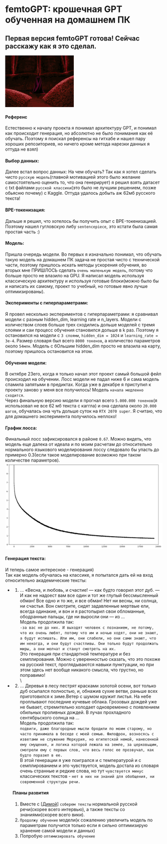 # femtoGPT: крошечная GPT обученная на домашнем ПК

## Первая версия femtoGPT готова! Сейчас расскажу как я это сделал.
 ![femto](femto.gif)

#### Референс
  Естественно к началу проекта я понимал архитектуру GPT, и понимал как происходит генерация, но абсолютно не было понимания как её обучать. Поэтому я поискал референсы на гитхабе и нашел пару хороших репозиториев, но ничего кроме метода нарезки данных я оттуда не взял)

#### Выбор данных:
  Далее встал вопрос данных: На чем обучать?
  Так как я хотел сделать чисто `русскую модель`(главной мотивацией этого было желание самостоятельно оценить то, что она генерирует) я решил взять датасет с txt файлами `русской классики`(это было не лучшим решением, позже обьясню почему) с Kaggle.
  Оттуда удалось добыть аж 62мб русского текста!

#### BPE-токенизация:
  Дальше я решил, что хотелось бы получить опыт с BPE-токенизацией. Поэтому нашел гугловскую либу `sentencepiece`, это кстати была самая простая часть :)

#### Модель:
  Пришла очередь модели.
  Во первых я изначально понимал, что обучать такую модель на домашнем ПК задача не простая чисто с технической части, поэтому пришлось искать методы ускорения обучения, во вторых мне ПРИШЛОСЬ сделать `очень маленькую модель`, потому что больше просто не влазило на GPU.
  Я написал модель используя классическую архитектуру и используя готовые блоки(можно было бы и написать их самому, проект то учебный, но готовые явно лучше оптимизированы).

#### Эксперименты с гиперпараметрами:
  Я провел несколько экспериментов с гиперпараметрами: я сравнивал модели с разным hidden_dim, learning rate и n_layers. Модели с количеством слоев больше трех сходились дольше моделей с тремя слоями и саи процесс обучения становился дольше в k раз. Поэтому я остановился на модели с `3 слоями`, `hidden_dim = 1024` и `learning_rate = 3e-4`. Размер словаря был всего `8000 токенов`, а количество параметров около `54млн`. Модель с бОльшим hidden_dim просто не влазила на карту, поэтому пришлось остановится на этом.

#### Обучение модели:
  В октябре 23его, когда я только начал этот проект самый большой фейл происходил на обучении. Лосс модели не падал ниже 6 и сама модель спамила запятыми в предиктах. Когда уже в декабре я приступил к проекту заново у меня все получилось! Модель `начала медленно сходится`.
  \
  Через финальную версию модели я прогнал всего `5.000.000 токенов`(я использовал не все 62 мб текста с каггла) и она сделала около `20.000 шагов`, обучалась она чуть дольше суток на `RTX 2070 super`. Я считаю, что для домашнего эксперимента получилось неплохо!

#### График лосса:
  Финальный лосс зафиксировался в районе `0.67`.
  Можно видеть, что модель еще далека от идеала и по моим расчетам до относительно нормального языкового моделирования лоссу следовало бы упасть до примерно 0.3(eсли такое моделирование возможно при таком количестве параметров).
  ![loss](loss.png)

#### Генерация текста:
  И теперь самое интересное - генерация)\
  Так как модель обучалась на классике, я попытался дать ей на вход относительно академические тексты:
 - 1) ... «Весна, и любовь, и счастие! — как будто говорил этот дуб. — И как не надоест вам все один и тот же глупый бессмысленный обман! Все одно и то же, и все обман! Нет ни весны, ни солнца, ни счастья. Вон смотрите, сидят задавленные мертвые ели, всегда одинакие, и вон и я растопырил свои обломанные, ободранные пальцы, где ни выросли они — из ...\
Модель продолжила так: \
    `-за вас не до них. И выходят человек с познанием, не потому, что их очень любят, потому что им и ночью ходят, они не знают, а будут испишать. Или им, они слабели, но они сами знают, что им некогда, и они будут счастливы. Они только будут продолжать миры, а они молчат и станут смотреть на их.`\
Это генерация при стандартной температуре и без семплирования. Можно с уверенностью сказать, что это похоже на русский текст, проглядываются навыки пунктуации, но при этом здесь нет вообще никакого смысла, что грустно, но поправимо!\
\
  - 2) ... Деревья в лесу пестрят красками золотой    осени, вот только дуб осыпался полностью, и,  обнажив сухие ветви, раньше всех приготовился к зиме.Ветер с шумом кружит листья. На небе проплывают последние кучевые облака. Грозовых дождей уже не бывает, стремительно холодает одновременно с появлением обильных проливных дождей. В лучах прохладного сентябрьского солнца на ...\
    Модель продолжила так: \
    `подвиги, даже благородные мысли бродили по моим старому, но часто принимала в беседе с моей семью. Филофрон, возносясь с изветами не служение Меркурия, но египетской немой, нанесенной ему смущения, и логика которой лежала на земле, за церковьщим, смотрели ему с первых слов, что весь голос ее прозвучал, как будто поразил в ее.`\
    В этой генерации я уже поигрался и с температурой и с семплированием и это чувствуется, модель достала из словаря очень странные и редкие слова, но тут `чувствуется минус` классических текстов - `нет в них ни знаний для обобщения, ни современной структуры речи.`


    #### Планы развития
    1) Вместе с [[Димой](https://github.com/DimaVik)] `соберем тексты` нормальной русской речи(скорее всего интервью), а также тексты со знаниями(скорее всего вики).
    2) `Продолжу обучение` модели(к сожалению увеличить модель по параметрам получится только если я сильно оптимизирую хранение самой модели и данных)
    3) Попробую `оптимизировать обучение`
